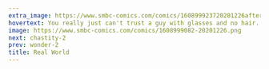 ```yaml
---
extra_image: https://www.smbc-comics.com/comics/160899923720201226after.png
hovertext: You really just can't trust a guy with glasses and no hair.
image: https://www.smbc-comics.com/comics/1608999082-20201226.png
next: chastity-2
prev: wonder-2
title: Real World
---
```


